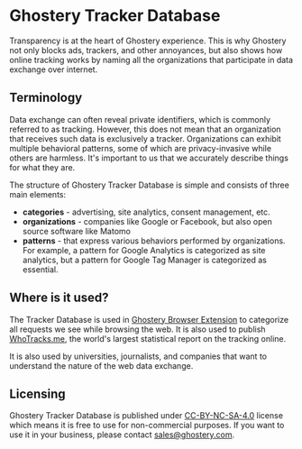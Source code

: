 # Ghostery Tracker Database

Transparency is at the heart of Ghostery experience. This is why Ghostery not only blocks ads, trackers, and other annoyances, but also shows how online tracking works by naming all the organizations that participate in data exchange over internet.

## Terminology

Data exchange can often reveal private identifiers, which is commonly referred to as tracking. However, this does not mean that an organization that receives such data is exclusively a tracker. Organizations can exhibit multiple behavioral patterns, some of which are privacy-invasive while others are harmless. It's important to us that we accurately describe things for what they are.

The structure of Ghostery Tracker Database is simple and consists of three main elements:
* **categories** - advertising, site analytics, consent management, etc.
* **organizations** - companies like Google or Facebook, but also open source software like Matomo
* **patterns** - that express various behaviors performed by organizations. For example, a pattern for Google Analytics is categorized as site analytics, but a pattern for Google Tag Manager is categorized as essential.

## Where is it used?

The Tracker Database is used in [Ghostery Browser Extension](https://www.ghostery.com/ghostery-ad-blocker) to categorize all requests we see while browsing the web. It is also used to publish [WhoTracks.me](https://whotracks.me/), the world's largest statistical report on the tracking online.

It is also used by universities, journalists, and companies that want to understand the nature of the web data exchange.

## Licensing

Ghostery Tracker Database is published under [CC-BY-NC-SA-4.0](https://creativecommons.org/licenses/by-nc-sa/4.0/) license which means it is free to use for non-commercial purposes. If you want to use it in your business, please contact [sales@ghostery.com](mailto:sales@ghostery.com).
